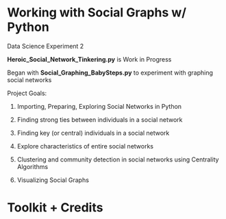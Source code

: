 # Working with Social Graphs w/ Python 

Data Science Experiment 2 

**Heroic_Social_Network_Tinkering.py** is Work in Progress

Began with **Social_Graphing_BabySteps.py** to experiment with graphing social networks 

Project Goals: 

1) Importing, Preparing, Exploring Social Networks in Python

2) Finding strong ties between individuals in a social network 

3) Finding key (or central) individuals in a social network 

4) Explore characteristics of entire social networks 

5) Clustering and community detection in social networks using Centrality Algorithms 

6) Visualizing Social Graphs 

# Toolkit + Credits 

